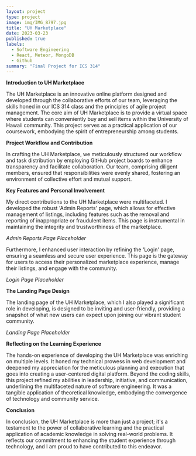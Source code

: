 ```yaml
---
layout: project
type: project
image: img/IMG_8797.jpg
title: "UH Marketplace"
date: 2023-03-23
published: true
labels:
  - Software Engineering
  - React, Meteor, MongoDB
  - Github
summary: "Final Project for ICS 314"
---
```


<b>Introduction to UH Marketplace</b>
<p>The UH Marketplace is an innovative online platform designed and developed through the collaborative efforts of our team, leveraging the skills honed in our ICS 314 class and the principles of agile project management. The core aim of UH Marketplace is to provide a virtual space where students can conveniently buy and sell items within the University of Hawaii community. This project serves as a practical application of our coursework, embodying the spirit of entrepreneurship among students.</p>

<b>Project Workflow and Contribution</b>
<p>In crafting the UH Marketplace, we meticulously structured our workflow and task distribution by employing GitHub project boards to enhance transparency and facilitate collaboration. Our team, comprising diligent members, ensured that responsibilities were evenly shared, fostering an environment of collective effort and mutual support.</p>

<b>Key Features and Personal Involvement</b>
<p>My direct contributions to the UH Marketplace were multifaceted. I developed the robust 'Admin Reports' page, which allows for effective management of listings, including features such as the removal and reporting of inappropriate or fraudulent items. This page is instrumental in maintaining the integrity and trustworthiness of the marketplace.</p>

<!-- Images can be included using the img tag, but here's a placeholder for the markdown-style image links provided. -->
<p><i>Admin Reports Page Placeholder</i></p>

<p>Furthermore, I enhanced user interaction by refining the 'Login' page, ensuring a seamless and secure user experience. This page is the gateway for users to access their personalized marketplace experience, manage their listings, and engage with the community.</p>

<p><i>Login Page Placeholder</i></p>

<b>The Landing Page Design</b>
<p>The landing page of the UH Marketplace, which I also played a significant role in developing, is designed to be inviting and user-friendly, providing a snapshot of what new users can expect upon joining our vibrant student community.</p>

<p><i>Landing Page Placeholder</i></p>

<b>Reflecting on the Learning Experience</b>
<p>The hands-on experience of developing the UH Marketplace was enriching on multiple levels. It honed my technical prowess in web development and deepened my appreciation for the meticulous planning and execution that goes into creating a user-centered digital platform. Beyond the coding skills, this project refined my abilities in leadership, initiative, and communication, underlining the multifaceted nature of software engineering. It was a tangible application of theoretical knowledge, embodying the convergence of technology and community service.</p>

<b>Conclusion</b>
<p>In conclusion, the UH Marketplace is more than just a project; it's a testament to the power of collaborative learning and the practical application of academic knowledge in solving real-world problems. It reflects our commitment to enhancing the student experience through technology, and I am proud to have contributed to this endeavor.</p>



